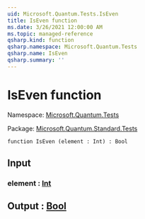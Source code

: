 ```yaml
---
uid: Microsoft.Quantum.Tests.IsEven
title: IsEven function
ms.date: 3/26/2021 12:00:00 AM
ms.topic: managed-reference
qsharp.kind: function
qsharp.namespace: Microsoft.Quantum.Tests
qsharp.name: IsEven
qsharp.summary: ''
---
```


# IsEven function

Namespace: [Microsoft.Quantum.Tests](xref:Microsoft.Quantum.Tests)

Package: [Microsoft.Quantum.Standard.Tests](https://nuget.org/packages/Microsoft.Quantum.Standard.Tests)




```qsharp
function IsEven (element : Int) : Bool
```


## Input

### element : [Int](xref:microsoft.quantum.lang-ref.int)





## Output : [Bool](xref:microsoft.quantum.lang-ref.bool)

